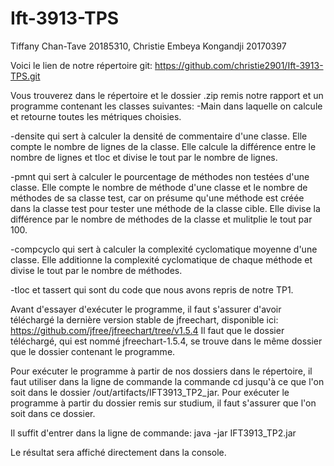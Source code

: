 # Ift-3913-TPS
Tiffany Chan-Tave 20185310, Christie Embeya Kongandji 20170397

Voici le lien de notre répertoire git:
https://github.com/christie2901/Ift-3913-TPS.git 

Vous trouverez dans le répertoire et le dossier .zip remis notre rapport et un programme contenant les classes suivantes:
-Main dans laquelle on calcule et retourne toutes les métriques choisies.

-densite qui sert à calculer la densité de commentaire d'une classe. Elle compte le nombre de lignes de la classe. Elle calcule 
la différence entre le nombre de lignes et tloc et divise le tout par le nombre de lignes.

-pmnt qui sert à calculer le pourcentage de méthodes non testées d'une classe. Elle compte le nombre de méthode d'une classe
et le nombre de méthodes de sa classe test, car on présume qu'une méthode est créée dans la classe test pour tester une 
méthode de la classe cible. Elle divise la différence par le nombre de méthodes de la classe et mulitplie le tout par 100.

-compcyclo qui sert à calculer la complexité cyclomatique moyenne d'une classe. Elle additionne la complexité cyclomatique
de chaque méthode et divise le tout par le nombre de méthodes.

-tloc et tassert qui sont du code que nous avons repris de notre TP1.


Avant d'essayer d'exécuter le programme, il faut s'assurer d'avoir téléchargé la dernière version stable de jfreechart, disponible ici: https://github.com/jfree/jfreechart/tree/v1.5.4
Il faut que le dossier téléchargé, qui est nommé jfreechart-1.5.4, se trouve dans le même dossier que le dossier contenant le programme.

Pour exécuter le programme à partir de nos dossiers dans le répertoire, il faut utiliser dans la ligne de commande la commande cd jusqu'à ce 
que l'on soit dans le dossier /out/artifacts/IFT3913_TP2_jar.
Pour exécuter le programme à partir du dossier remis sur  studium, il faut s'assurer que l'on soit dans ce dossier.

Il suffit d'entrer dans la ligne de commande:
java -jar IFT3913_TP2.jar

Le résultat sera affiché directement dans la console.
